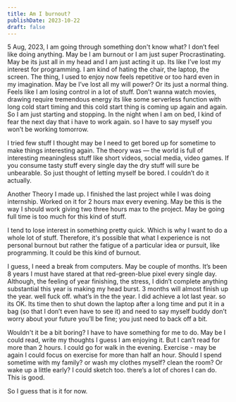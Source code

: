 ```yaml
---
title: Am I burnout?
publishDate: 2023-10-22
draft: false
---
```


5 Aug, 2023, I am going through something don't know what? I don’t feel like doing anything. May be I am burnout or I am just super Procrastinating. May be its just all in my head and I am just acting it up. Its like I’ve lost my interest for programming. I am kind of hating the chair, the laptop, the screen. The thing, I used to enjoy now feels repetitive or too hard even in my imagination. May be I’ve lost all my will power? Or its just a normal thing. Feels like I am losing control in a lot of stuff. Don’t wanna watch movies, drawing require tremendous energy its like some serverless function with long cold start timing and this cold start thing is coming up again and again. So I am just starting and stopping. In the night when I am on bed, I kind of fear the next day that i have to work again. so I have to say myself you won’t be working tomorrow.

I tried few stuff I thought may be I need to get bored up for sometime to make things interesting again. The theory was — the world is full of interesting meaningless stuff like short videos, social media, video games. If you consume tasty stuff every single day the dry stuff will sure be unbearable. So just thought of letting myself be bored. I couldn’t do it actually.

Another Theory I made up. I finished the last project while I was doing internship. Worked on it for 2 hours max every evening. May be this is the way I should work giving two three hours max to the project. May be going full time is too much for this kind of stuff.

I tend to lose interest in something pretty quick. Which is why I want to do a whole lot of stuff. Therefore, it's possible that what I experience is not personal burnout but rather the fatigue of a particular idea or pursuit, like programming. It could be this kind of burnout.

I guess, I need a break from computers. May be couple of months. It’s been 8 years I must have stared at that red-green-blue pixel every single day. Although, the feeling of year finishing, the stress, I didn’t complete anything substantial this year is making my head burst. 3 months will almost finish up the year. well fuck off. what’s in the the year. I did achieve a lot last year. so its OK. Its time then to shut down the laptop after a long time and put it in a bag (so that I don’t even have to see it) and need to say myself buddy don’t worry about your future you’ll be fine; you just need to back off a bit.

Wouldn't it be a bit boring? I have to have something for me to do. May be I could read, write my thoughts I guess I am enjoying it. But I can’t read for more than 2 hours. I could go for walk in the evening. Exercise - may be again I could focus on exercise for more than half an hour. Should I spend sometime with my family? or wash my clothes myself? clean the room? Or wake up a little early? I could sketch too. there’s a lot of chores I can do. This is good.

So I guess that is it for now.
